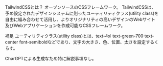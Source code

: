 TailwindCSSとは？
オープンソースのCSSフレームワーク。
TailwindCSSは、予め設定されたデザインシステムに則ったユーティリティクラス(utility class)を自由に組み合わせて活用し、よりオリジナリティの高いデザインのWebサイト及びWebアプリケーションを作成可能なCSSフレームワーク。

補足
ユーティリティクラス(utility class)とは、text-4xl text-green-700 text-center font-semiboldなどであり、文字の大きさ、色、位置、太さを設定するくらす。

CharGPTによる生成なため特に解説事項なし。